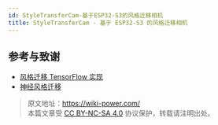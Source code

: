 ```yaml
---
id: StyleTransferCam-基于ESP32-S3的风格迁移相机
title: StyleTransferCam - 基于 ESP32-S3 的风格迁移相机
---
```


## 参考与致谢

- [风格迁移 TensorFlow 实现](https://zhuanlan.zhihu.com/p/349072196)
- [神经风格迁移](https://www.tensorflow.org/tutorials/generative/style_transfer?hl=zh-cn)

> 原文地址：<https://wiki-power.com/>  
> 本篇文章受 [CC BY-NC-SA 4.0](https://creativecommons.org/licenses/by/4.0/deed.zh) 协议保护，转载请注明出处。
